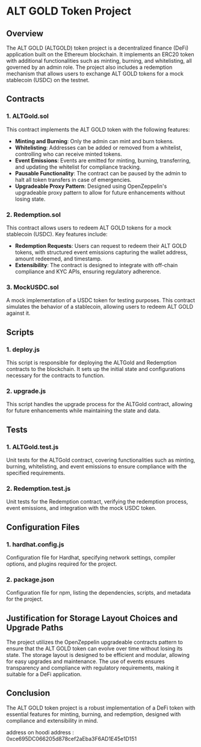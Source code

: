 # ALT GOLD Token Project

## Overview

The ALT GOLD (ALTGOLD) token project is a decentralized finance (DeFi) application built on the Ethereum blockchain. It implements an ERC20 token with additional functionalities such as minting, burning, and whitelisting, all governed by an admin role. The project also includes a redemption mechanism that allows users to exchange ALT GOLD tokens for a mock stablecoin (USDC) on the testnet.

## Contracts

### 1. ALTGold.sol
This contract implements the ALT GOLD token with the following features:
- **Minting and Burning**: Only the admin can mint and burn tokens.
- **Whitelisting**: Addresses can be added or removed from a whitelist, controlling who can receive minted tokens.
- **Event Emissions**: Events are emitted for minting, burning, transferring, and updating the whitelist for compliance tracking.
- **Pausable Functionality**: The contract can be paused by the admin to halt all token transfers in case of emergencies.
- **Upgradeable Proxy Pattern**: Designed using OpenZeppelin's upgradeable proxy pattern to allow for future enhancements without losing state.

### 2. Redemption.sol
This contract allows users to redeem ALT GOLD tokens for a mock stablecoin (USDC). Key features include:
- **Redemption Requests**: Users can request to redeem their ALT GOLD tokens, with structured event emissions capturing the wallet address, amount redeemed, and timestamp.
- **Extensibility**: The contract is designed to integrate with off-chain compliance and KYC APIs, ensuring regulatory adherence.

### 3. MockUSDC.sol
A mock implementation of a USDC token for testing purposes. This contract simulates the behavior of a stablecoin, allowing users to redeem ALT GOLD against it.

## Scripts

### 1. deploy.js
This script is responsible for deploying the ALTGold and Redemption contracts to the blockchain. It sets up the initial state and configurations necessary for the contracts to function.

### 2. upgrade.js
This script handles the upgrade process for the ALTGold contract, allowing for future enhancements while maintaining the state and data.

## Tests

### 1. ALTGold.test.js
Unit tests for the ALTGold contract, covering functionalities such as minting, burning, whitelisting, and event emissions to ensure compliance with the specified requirements.

### 2. Redemption.test.js
Unit tests for the Redemption contract, verifying the redemption process, event emissions, and integration with the mock USDC token.

## Configuration Files

### 1. hardhat.config.js
Configuration file for Hardhat, specifying network settings, compiler options, and plugins required for the project.

### 2. package.json
Configuration file for npm, listing the dependencies, scripts, and metadata for the project.

## Justification for Storage Layout Choices and Upgrade Paths
The project utilizes the OpenZeppelin upgradeable contracts pattern to ensure that the ALT GOLD token can evolve over time without losing its state. The storage layout is designed to be efficient and modular, allowing for easy upgrades and maintenance. The use of events ensures transparency and compliance with regulatory requirements, making it suitable for a DeFi application.

## Conclusion
The ALT GOLD token project is a robust implementation of a DeFi token with essential features for minting, burning, and redemption, designed with compliance and extensibility in mind.



address on hoodi address : 0xce695DC066205d878cef2aEba3F6AD1E45e1D151